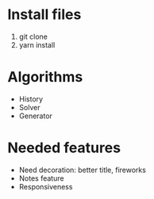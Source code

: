 # Install files

1. git clone
2. yarn install

# Algorithms

- History
- Solver
- Generator

# Needed features

- Need decoration: better title, fireworks
- Notes feature
- Responsiveness

